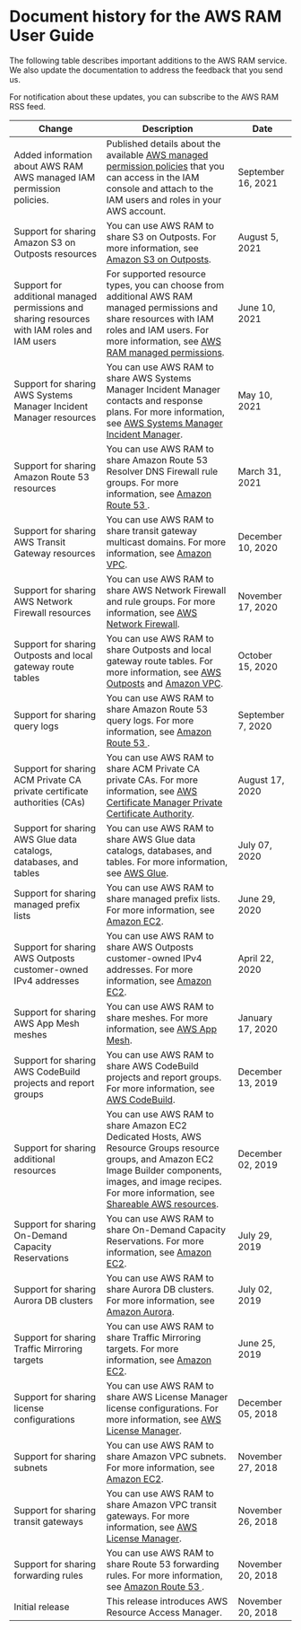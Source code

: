 # Document history for the AWS RAM User Guide<a name="doc-history"></a>

The following table describes important additions to the AWS RAM service\. We also update the documentation to address the feedback that you send us\.

For notification about these updates, you can subscribe to the AWS RAM RSS feed\.


| Change | Description | Date | 
| --- | --- | --- | 
| Added information about AWS RAM AWS managed IAM permission policies\. | Published details about the available [AWS managed permission policies](https://docs.aws.amazon.com/ram/latest/userguide/security-iam-managed-policies.html) that you can access in the IAM console and attach to the IAM users and roles in your AWS account\. | September 16, 2021 | 
| Support for sharing Amazon S3 on Outposts resources | You can use AWS RAM to share S3 on Outposts\. For more information, see [Amazon S3 on Outposts](shareable.md#shareable-s3outposts)\. | August 5, 2021 | 
| Support for additional managed permissions and sharing resources with IAM roles and IAM users | For supported resource types, you can choose from additional AWS RAM managed permissions and share resources with IAM roles and IAM users\. For more information, see [AWS RAM managed permissions](security-ram-permissions.md)\. | June 10, 2021 | 
| Support for sharing AWS Systems Manager Incident Manager resources | You can use AWS RAM to share AWS Systems Manager Incident Manager contacts and response plans\. For more information, see [AWS Systems Manager Incident Manager](shareable.md#shareable-incidentmgr)\. | May 10, 2021 | 
| Support for sharing Amazon Route 53 resources | You can use AWS RAM to share Amazon Route 53 Resolver DNS Firewall rule groups\. For more information, see [Amazon Route 53 ](shareable.md#shareable-r53)\. | March 31, 2021 | 
| Support for sharing AWS Transit Gateway resources | You can use AWS RAM to share transit gateway multicast domains\. For more information, see [Amazon VPC](shareable.md#shareable-vpc)\. | December 10, 2020 | 
| Support for sharing AWS Network Firewall resources | You can use AWS RAM to share AWS Network Firewall and rule groups\. For more information, see [AWS Network Firewall](shareable.md#shareable-network-firewall)\. | November 17, 2020 | 
| Support for sharing Outposts and local gateway route tables | You can use AWS RAM to share Outposts and local gateway route tables\. For more information, see [AWS Outposts](shareable.md#shareable-out) and [Amazon VPC](shareable.md#shareable-vpc)\. | October 15, 2020 | 
| Support for sharing query logs | You can use AWS RAM to share Amazon Route 53 query logs\. For more information, see [Amazon Route 53 ](shareable.md#shareable-r53)\. | September 7, 2020 | 
| Support for sharing ACM Private CA private certificate authorities \(CAs\) | You can use AWS RAM to share ACM Private CA private CAs\. For more information, see [AWS Certificate Manager Private Certificate Authority](shareable.md#shareable-pca)\. | August 17, 2020 | 
| Support for sharing AWS Glue data catalogs, databases, and tables | You can use AWS RAM to share AWS Glue data catalogs, databases, and tables\. For more information, see [AWS Glue](shareable.md#shareable-glue)\. | July 07, 2020 | 
| Support for sharing managed prefix lists | You can use AWS RAM to share managed prefix lists\. For more information, see [Amazon EC2](shareable.md#shareable-ec2)\. | June 29, 2020 | 
| Support for sharing AWS Outposts customer\-owned IPv4 addresses | You can use AWS RAM to share AWS Outposts customer\-owned IPv4 addresses\. For more information, see [Amazon EC2](shareable.md#shareable-ec2)\. | April 22, 2020 | 
| Support for sharing AWS App Mesh meshes | You can use AWS RAM to share meshes\. For more information, see [AWS App Mesh](shareable.md#shareable-appmesh)\. | January 17, 2020 | 
| Support for sharing AWS CodeBuild projects and report groups | You can use AWS RAM to share AWS CodeBuild projects and report groups\. For more information, see [AWS CodeBuild](shareable.md#shareable-codebuild)\. | December 13, 2019 | 
| Support for sharing additional resources | You can use AWS RAM to share Amazon EC2 Dedicated Hosts, AWS Resource Groups resource groups, and Amazon EC2 Image Builder components, images, and image recipes\. For more information, see [Shareable AWS resources](shareable.md)\. | December 02, 2019 | 
| Support for sharing On\-Demand Capacity Reservations | You can use AWS RAM to share On\-Demand Capacity Reservations\. For more information, see [Amazon EC2](shareable.md#shareable-ec2)\. | July 29, 2019 | 
| Support for sharing Aurora DB clusters | You can use AWS RAM to share Aurora DB clusters\. For more information, see [Amazon Aurora](shareable.md#shareable-aur)\. | July 02, 2019 | 
| Support for sharing Traffic Mirroring targets | You can use AWS RAM to share Traffic Mirroring targets\. For more information, see [Amazon EC2](shareable.md#shareable-ec2)\. | June 25, 2019 | 
| Support for sharing license configurations | You can use AWS RAM to share AWS License Manager license configurations\. For more information, see [AWS License Manager](shareable.md#shareable-byol)\. | December 05, 2018 | 
| Support for sharing subnets | You can use AWS RAM to share Amazon VPC subnets\. For more information, see [Amazon EC2](shareable.md#shareable-ec2)\. | November 27, 2018 | 
| Support for sharing transit gateways | You can use AWS RAM to share Amazon VPC transit gateways\. For more information, see [AWS License Manager](shareable.md#shareable-byol)\. | November 26, 2018 | 
| Support for sharing forwarding rules | You can use AWS RAM to share Route 53 forwarding rules\. For more information, see [Amazon Route 53 ](shareable.md#shareable-r53)\. | November 20, 2018 | 
| Initial release | This release introduces AWS Resource Access Manager\. | November 20, 2018 | 
